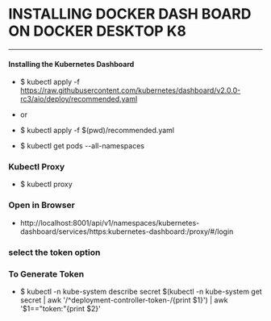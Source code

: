 
# INSTALLING DOCKER DASH BOARD ON DOCKER DESKTOP K8
---- 

#### Installing the Kubernetes Dashboard
* $ kubectl apply -f https://raw.githubusercontent.com/kubernetes/dashboard/v2.0.0-rc3/aio/deploy/recommended.yaml
* or
* $ kubectl apply -f $(pwd)/recommended.yaml

* $ kubectl get pods --all-namespaces

### Kubectl Proxy
* $ kubectl proxy

### Open in Browser
- http://localhost:8001/api/v1/namespaces/kubernetes-dashboard/services/https:kubernetes-dashboard:/proxy/#/login

### select the token option
### To Generate Token
* $ kubectl -n kube-system describe secret $(kubectl -n kube-system get secret | awk '/^deployment-controller-token-/{print $1}') | awk '$1=="token:"{print $2}'



